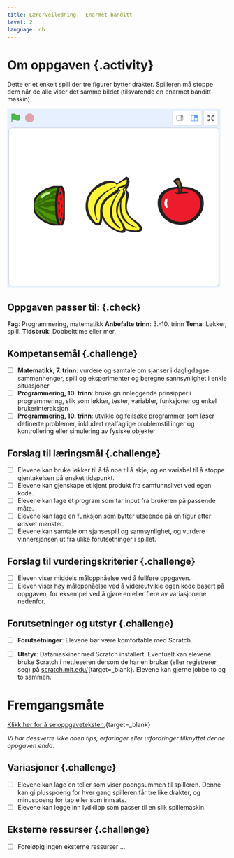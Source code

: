 ```yaml
---
title: Lærerveiledning - Enarmet banditt
level: 2
language: nb
---
```


# Om oppgaven {.activity}
Dette er et enkelt spill der tre figurer bytter drakter. Spilleren må
stoppe dem når de alle viser det samme bildet (tilsvarende en enarmet
banditt-maskin).

![](enarmet_banditt.png)

## Oppgaven passer til: {.check}
 __Fag__: Programmering, matematikk
__Anbefalte trinn__: 3.-10. trinn
__Tema__: Løkker, spill.
__Tidsbruk__: Dobbelttime eller mer.

## Kompetansemål {.challenge}

- [ ]  __Matematikk, 7. trinn__: vurdere og samtale om sjanser i dagligdagse sammenhenger, spill og eksperimenter og beregne sannsynlighet i enkle situasjoner
- [ ]  __Programmering, 10. trinn__: bruke grunnleggende prinsipper i programmering, slik som løkker, tester, variabler, funksjoner og enkel brukerinteraksjon
- [ ]  __Programmering, 10. trinn__: utvikle og feilsøke programmer som løser definerte problemer, inkludert realfaglige problemstillinger og kontrollering eller simulering av fysiske objekter

## Forslag til læringsmål {.challenge}

- [ ] Elevene kan bruke løkker til å få noe til å skje, og en variabel til å stoppe gjentakelsen på ønsket tidspunkt.
- [ ] Elevene kan gjenskape et kjent produkt fra samfunnslivet ved egen kode.
- [ ] Elevene kan lage et program som tar input fra brukeren på passende måte.
- [ ] Elevene kan lage en funksjon som bytter utseende på en figur etter ønsket mønster.
- [ ] Elevene kan samtale om sjansespill og sannsynlighet, og vurdere vinnersjansen ut fra ulike forutsetninger i spillet.

## Forslag til vurderingskriterier {.challenge}

- [ ] Eleven viser middels måloppnåelse ved å fullføre oppgaven.
- [ ] Eleven viser høy måloppnåelse ved å videreutvikle egen kode basert på oppgaven, for eksempel ved å gjøre en eller flere av variasjonene nedenfor.

## Forutsetninger og utstyr {.challenge}
- [ ]  __Forutsetninger__: Elevene bør være komfortable med Scratch.

- [ ] __Utstyr__: Datamaskiner med Scratch installert. Eventuelt kan elevene bruke Scratch i nettleseren dersom de har en bruker (eller registrerer seg) på [scratch.mit.edu/](http://scratch.mit.edu/){target=_blank}. Elevene kan gjerne jobbe to og to sammen.

# Fremgangsmåte
[Klikk her for å se oppgaveteksten.](../enarmet_banditt/enarmet_banditt.html){target=_blank}

_Vi har dessverre ikke noen tips, erfaringer eller utfordringer tilknyttet denne oppgaven enda._

## Variasjoner {.challenge}
- [ ]  Elevene kan lage en teller som viser poengsummen til spilleren. Denne kan gi plusspoeng for hver gang spilleren får tre like drakter, og minuspoeng for tap eller som innsats.
- [ ]  Elevene kan legge inn lydklipp som passer til en slik spillemaskin.

## Eksterne ressurser {.challenge}
- [ ] Foreløpig ingen eksterne ressurser ...
